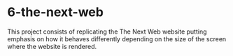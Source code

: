 # 6-the-next-web
This project consists of replicating the The Next Web website putting emphasis on how it behaves differently depending on the size of the screen where the website is rendered.
